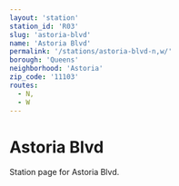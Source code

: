 ```yaml
---
layout: 'station'
station_id: 'R03'
slug: 'astoria-blvd'
name: 'Astoria Blvd'
permalink: '/stations/astoria-blvd-n,w/'
borough: 'Queens'
neighborhood: 'Astoria'
zip_code: '11103'
routes:
  - N,
  - W
---
```

# Astoria Blvd

Station page for Astoria Blvd.
